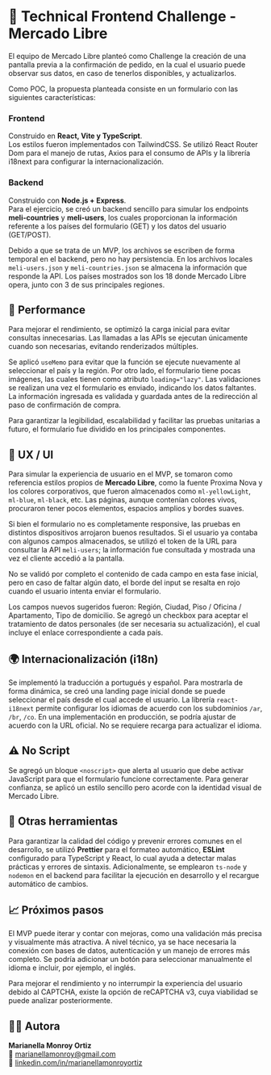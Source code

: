 # 🧪 Technical Frontend Challenge - Mercado Libre

El equipo de Mercado Libre planteó como Challenge la creación de una pantalla previa a la confirmación de pedido, en la cual el usuario puede observar sus datos, en caso de tenerlos disponibles, y actualizarlos.

Como POC, la propuesta planteada consiste en un formulario con las siguientes características:

### Frontend

Construido en **React, Vite y TypeScript**.  
Los estilos fueron implementados con TailwindCSS. Se utilizó React Router Dom para el manejo de rutas, Axios para el consumo de APIs y la librería i18next para configurar la internacionalización.

### Backend

Construido con **Node.js + Express**.  
Para el ejercicio, se creó un backend sencillo para simular los endpoints **meli-countries** y **meli-users**, los cuales proporcionan la información referente a los países del formulario (GET) y los datos del usuario (GET/POST).

Debido a que se trata de un MVP, los archivos se escriben de forma temporal en el backend, pero no hay persistencia. En los archivos locales `meli-users.json` y `meli-countries.json` se almacena la información que responde la API. Los países mostrados son los 18 donde Mercado Libre opera, junto con 3 de sus principales regiones.

## 🚀 Performance

Para mejorar el rendimiento, se optimizó la carga inicial para evitar consultas innecesarias. Las llamadas a las APIs se ejecutan únicamente cuando son necesarias, evitando renderizados múltiples.

Se aplicó `useMemo` para evitar que la función se ejecute nuevamente al seleccionar el país y la región. Por otro lado, el formulario tiene pocas imágenes, las cuales tienen como atributo `loading="lazy"`. Las validaciones se realizan una vez el formulario es enviado, indicando los datos faltantes. La información ingresada es validada y guardada antes de la redirección al paso de confirmación de compra.

Para garantizar la legibilidad, escalabilidad y facilitar las pruebas unitarias a futuro, el formulario fue dividido en los principales componentes.

## 🧩 UX / UI

Para simular la experiencia de usuario en el MVP, se tomaron como referencia estilos propios de **Mercado Libre**, como la fuente Proxima Nova y los colores corporativos, que fueron almacenados como `ml-yellowLight`, `ml-blue`, `ml-black`, etc. Las páginas, aunque contenían colores vivos, procuraron tener pocos elementos, espacios amplios y bordes suaves.

Si bien el formulario no es completamente responsive, las pruebas en distintos dispositivos arrojaron buenos resultados. Si el usuario ya contaba con algunos campos almacenados, se utilizó el token de la URL para consultar la API `meli-users`; la información fue consultada y mostrada una vez el cliente accedió a la pantalla.

No se validó por completo el contenido de cada campo en esta fase inicial, pero en caso de faltar algún dato, el borde del input se resalta en rojo cuando el usuario intenta enviar el formulario.

Los campos nuevos sugeridos fueron: Región, Ciudad, Piso / Oficina / Apartamento, Tipo de domicilio. Se agregó un checkbox para aceptar el tratamiento de datos personales (de ser necesaria su actualización), el cual incluye el enlace correspondiente a cada país.

## 🌍 Internacionalización (i18n)

Se implementó la traducción a portugués y español. Para mostrarla de forma dinámica, se creó una landing page inicial donde se puede seleccionar el país desde el cual accede el usuario. La librería `react-i18next` permite configurar los idiomas de acuerdo con los subdominios `/ar`, `/br`, `/co`. En una implementación en producción, se podría ajustar de acuerdo con la URL oficial. No se requiere recarga para actualizar el idioma.

## ⚠️ No Script

Se agregó un bloque `<noscript>` que alerta al usuario que debe activar JavaScript para que el formulario funcione correctamente. Para generar confianza, se aplicó un estilo sencillo pero acorde con la identidad visual de Mercado Libre.

## 📝 Otras herramientas

Para garantizar la calidad del código y prevenir errores comunes en el desarrollo, se utilizó **Prettier** para el formateo automático, **ESLint** configurado para TypeScript y React, lo cual ayuda a detectar malas prácticas y errores de sintaxis. Adicionalmente, se emplearon `ts-node` y `nodemon` en el backend para facilitar la ejecución en desarrollo y el recargue automático de cambios.

## 📈 Próximos pasos

El MVP puede iterar y contar con mejoras, como una validación más precisa y visualmente más atractiva. A nivel técnico, ya se hace necesaria la conexión con bases de datos, autenticación y un manejo de errores más completo. Se podría adicionar un botón para seleccionar manualmente el idioma e incluir, por ejemplo, el inglés.

Para mejorar el rendimiento y no interrumpir la experiencia del usuario debido al CAPTCHA, existe la opción de reCAPTCHA v3, cuya viabilidad se puede analizar posteriormente.

## 👩‍💻 Autora

**Marianella Monroy Ortiz**  
📧 marianellamonroy@gmail.com  
🔗 [linkedin.com/in/marianellamonroyortiz](https://linkedin.com/in/marianellamonroyortiz)
